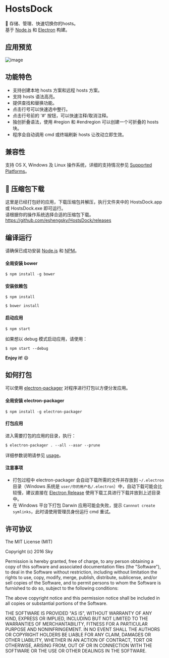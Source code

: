 # HostsDock
:tada: 存储、管理、快速切换你的hosts。  
基于 [Node.js](https://nodejs.org) 和 [Electron](http://electron.atom.io/) 构建。

## 应用预览
![image](https://github.com/eshengsky/HostsDock/blob/master/public/review.png)

## 功能特色
* 支持创建本地 hosts 方案和远程 hosts 方案。
* 支持 hosts 语法高亮。
* 提供查找和替换功能。
* 点击行号可以快速选中整行。
* 点击行号前的 '#' 按钮，可以快速注释/取消注释。
* 独创折叠语法，使用 #region 和 #endregion 可以创建一个可折叠的 hosts 块。
* 程序会自动调用 cmd 或终端刷新 hosts 让改动立即生效。

## 兼容性
支持 OS X, Windows 及 Linux 操作系统，详细的支持情况参见 [Supported Platforms](http://electron.atom.io/docs/tutorial/supported-platforms/)。

## :gift: 压缩包下载
这里是已经打包好的应用，下载压缩包并解压，执行文件夹中的 HostsDock.app 或 HostsDock.exe 即可运行。  
请根据你的操作系统选择合适的压缩包下载。  
https://github.com/eshengsky/HostsDock/releases

## 编译运行
请确保已成功安装 [Node.js](https://nodejs.org/en/download/) 和 [NPM](https://www.npmjs.com/)。  
#### 全局安装 bower
```shell
$ npm install -g bower
```
#### 安装依赖包
```shell
$ npm install
```
```shell
$ bower install
```
#### 启动应用
```shell
$ npm start
```
如果想以 debug 模式启动应用，请使用：
```shell
$ npm start --debug
```
**Enjoy it!** :smile:

## 如何打包
可以使用 [electron-packager](https://github.com/electron-userland/electron-packager) 对程序进行打包以方便分发应用。
#### 全局安装 electron-packager
```shell
$ npm install -g electron-packager
```
#### 打包应用
进入需要打包的应用的目录，执行：
```shell
$ electron-packager . --all --asar --prune
```
详细参数说明请参见 [usage](https://github.com/electron-userland/electron-packager/blob/master/usage.txt)。

#### 注意事项
* 打包过程中 electron-packager 会自动下载所需的文件并存放到 `~/.electron` 目录（Windows 系统是 `user/你的用户名/.electron`）中，自动下载可能会比较慢，建议直接在 [Electron Release](https://github.com/electron/electron/releases) 使用下载工具进行下载并放到上述目录中。
* 在 Windows 平台下打包 Darwin 应用可能会失败，提示 `Cannnot create symlinks`，此时请使用管理员身份运行 cmd 重试。

## 许可协议
The MIT License (MIT)

Copyright (c) 2016 Sky

Permission is hereby granted, free of charge, to any person obtaining a copy of this software and associated documentation files (the "Software"), to deal in the Software without restriction, including without limitation the rights to use, copy, modify, merge, publish, distribute, sublicense, and/or sell copies of the Software, and to permit persons to whom the Software is furnished to do so, subject to the following conditions:

The above copyright notice and this permission notice shall be included in all copies or substantial portions of the Software.

THE SOFTWARE IS PROVIDED "AS IS", WITHOUT WARRANTY OF ANY KIND, EXPRESS OR IMPLIED, INCLUDING BUT NOT LIMITED TO THE WARRANTIES OF MERCHANTABILITY, FITNESS FOR A PARTICULAR PURPOSE AND NONINFRINGEMENT. IN NO EVENT SHALL THE AUTHORS OR COPYRIGHT HOLDERS BE LIABLE FOR ANY CLAIM, DAMAGES OR OTHER LIABILITY, WHETHER IN AN ACTION OF CONTRACT, TORT OR OTHERWISE, ARISING FROM, OUT OF OR IN CONNECTION WITH THE SOFTWARE OR THE USE OR OTHER DEALINGS IN THE SOFTWARE.
